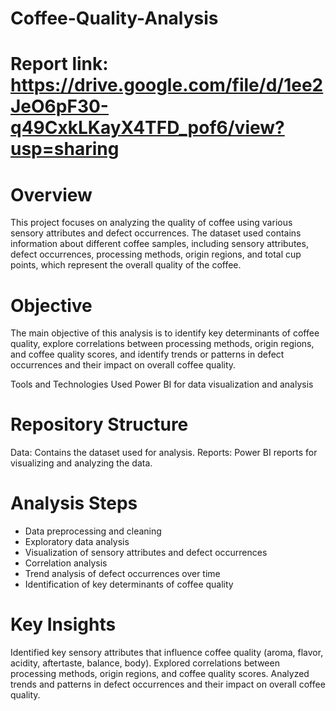 # Coffee-Quality-Analysis
# Report link: https://drive.google.com/file/d/1ee2JeO6pF30-q49CxkLKayX4TFD_pof6/view?usp=sharing
# Overview
This project focuses on analyzing the quality of coffee using various sensory attributes and defect occurrences. The dataset used contains information about different coffee samples, including sensory attributes, defect occurrences, processing methods, origin regions, and total cup points, which represent the overall quality of the coffee.

# Objective
The main objective of this analysis is to identify key determinants of coffee quality, explore correlations between processing methods, origin regions, and coffee quality scores, and identify trends or patterns in defect occurrences and their impact on overall coffee quality.

Tools and Technologies Used
Power BI for data visualization and analysis

# Repository Structure
Data: Contains the dataset used for analysis.
Reports: Power BI reports for visualizing and analyzing the data.

# Analysis Steps
* Data preprocessing and cleaning
* Exploratory data analysis
* Visualization of sensory attributes and defect occurrences
* Correlation analysis
* Trend analysis of defect occurrences over time
* Identification of key determinants of coffee quality
# Key Insights
Identified key sensory attributes that influence coffee quality (aroma, flavor, acidity, aftertaste, balance, body).
Explored correlations between processing methods, origin regions, and coffee quality scores.
Analyzed trends and patterns in defect occurrences and their impact on overall coffee quality.
